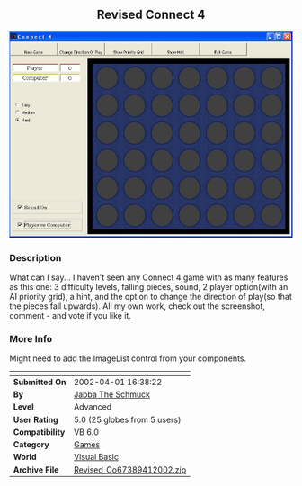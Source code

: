 ﻿<div align="center">

## Revised Connect 4

<img src="PIC20024171057393982.JPG">
</div>

### Description

What can I say... I haven't seen any Connect 4 game with as many features as this one: 3 difficulty levels, falling pieces, sound, 2 player option(with an AI priority grid), a hint, and the option to change the direction of play(so that the pieces fall upwards). All my own work, check out the screenshot, comment - and vote if you like it.
 
### More Info
 
Might need to add the ImageList control from your components.


<span>             |<span>
---                |---
**Submitted On**   |2002-04-01 16:38:22
**By**             |[Jabba The Schmuck](https://github.com/Planet-Source-Code/PSCIndex/blob/master/ByAuthor/jabba-the-schmuck.md)
**Level**          |Advanced
**User Rating**    |5.0 (25 globes from 5 users)
**Compatibility**  |VB 6\.0
**Category**       |[Games](https://github.com/Planet-Source-Code/PSCIndex/blob/master/ByCategory/games__1-38.md)
**World**          |[Visual Basic](https://github.com/Planet-Source-Code/PSCIndex/blob/master/ByWorld/visual-basic.md)
**Archive File**   |[Revised\_Co67389412002\.zip](https://github.com/Planet-Source-Code/jabba-the-schmuck-revised-connect-4__1-33290/archive/master.zip)








